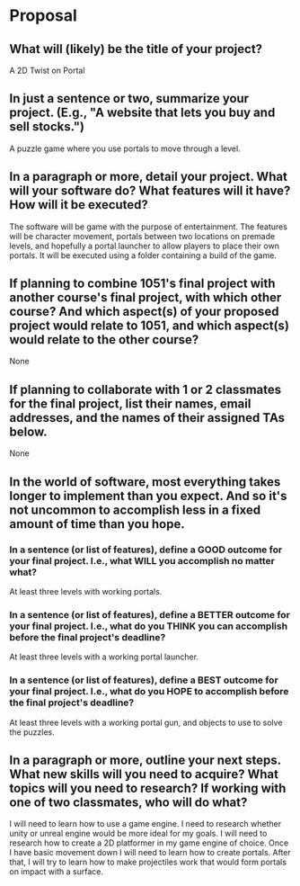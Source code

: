 # Proposal

## What will (likely) be the title of your project?

A 2D Twist on Portal

## In just a sentence or two, summarize your project. (E.g., "A website that lets you buy and sell stocks.")

A puzzle game where you use portals to move through a level.

## In a paragraph or more, detail your project. What will your software do? What features will it have? How will it be executed?

The software will be game with the purpose of entertainment. The features will be character movement, portals between two locations on premade levels, and hopefully a portal launcher to allow players to place their own portals. It will be executed using a folder containing a build of the game.

## If planning to combine 1051's final project with another course's final project, with which other course? And which aspect(s) of your proposed project would relate to 1051, and which aspect(s) would relate to the other course?

None

## If planning to collaborate with 1 or 2 classmates for the final project, list their names, email addresses, and the names of their assigned TAs below.

None

## In the world of software, most everything takes longer to implement than you expect. And so it's not uncommon to accomplish less in a fixed amount of time than you hope.

### In a sentence (or list of features), define a GOOD outcome for your final project. I.e., what WILL you accomplish no matter what?

At least three levels with working portals.

### In a sentence (or list of features), define a BETTER outcome for your final project. I.e., what do you THINK you can accomplish before the final project's deadline?

At least three levels with a working portal launcher.

### In a sentence (or list of features), define a BEST outcome for your final project. I.e., what do you HOPE to accomplish before the final project's deadline?

At least three levels with a working portal gun, and objects to use to solve the puzzles.

## In a paragraph or more, outline your next steps. What new skills will you need to acquire? What topics will you need to research? If working with one of two classmates, who will do what?

I will need to learn how to use a game engine. I need to research whether unity or unreal engine would be more ideal for my goals. I will need to research how to create a 2D platformer in my game engine of choice. Once I have basic movement down I will need to learn how to create portals. After that, I will try to learn how to make projectiles work that would form portals on impact with a surface.
